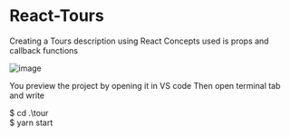 # React-Tours
Creating a Tours description using React
Concepts used is props and callback functions 

![image](https://user-images.githubusercontent.com/116006550/196212229-566d4736-11f8-45e0-83f4-10b6bd00daf9.png)


You preview the project by opening it in VS code
Then open terminal tab and write 

$ cd .\tour      
$ yarn start 
